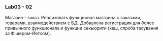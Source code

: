 ### Lab03 - 02

Магазин - заказ. Реализовать функционал магазина с заказами, товарами, взаимодействием с БД. Добавлена регистрация для более привычного функционала и функции секьюрити (хеш, спроба тасування за Фішером-Йетсом).
